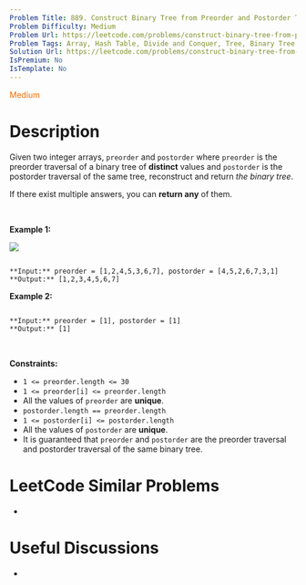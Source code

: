 ```yaml
---
Problem Title: 889. Construct Binary Tree from Preorder and Postorder Traversal
Problem Difficulty: Medium
Problem Url: https://leetcode.com/problems/construct-binary-tree-from-preorder-and-postorder-traversal/
Problem Tags: Array, Hash Table, Divide and Conquer, Tree, Binary Tree
Solution Url: https://leetcode.com/problems/construct-binary-tree-from-preorder-and-postorder-traversal/solution/
IsPremium: No
IsTemplate: No
---
```


<span style="color: rgb(239, 108, 0);">Medium</span>

# Description

Given two integer arrays, `preorder` and `postorder` where `preorder` is the preorder traversal of a binary tree of **distinct** values and `postorder` is the postorder traversal of the same tree, reconstruct and return *the binary tree*.


If there exist multiple answers, you can **return any** of them.


 


**Example 1:**


![](https://assets.leetcode.com/uploads/2021/07/24/lc-prepost.jpg)

```

**Input:** preorder = [1,2,4,5,3,6,7], postorder = [4,5,2,6,7,3,1]
**Output:** [1,2,3,4,5,6,7]

```

**Example 2:**



```

**Input:** preorder = [1], postorder = [1]
**Output:** [1]

```

 


**Constraints:**


* `1 <= preorder.length <= 30`
* `1 <= preorder[i] <= preorder.length`
* All the values of `preorder` are **unique**.
* `postorder.length == preorder.length`
* `1 <= postorder[i] <= postorder.length`
* All the values of `postorder` are **unique**.
* It is guaranteed that `preorder` and `postorder` are the preorder traversal and postorder traversal of the same binary tree.




# LeetCode Similar Problems

- []()

# Useful Discussions

- []()
